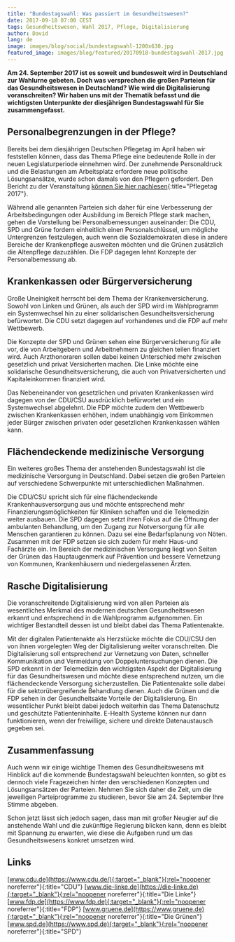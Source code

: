 ```yaml
---
title: "Bundestagswahl: Was passiert im Gesundheitswesen?"
date: 2017-09-18 07:00 CEST
tags: Gesundheitswesen, Wahl 2017, Pflege, Digitalisierung
author: David
lang: de
image: images/blog/social/bundestagswahl-1200x630.jpg
featured_image: images/blog/featured/20170918-bundestagswahl-2017.jpg
---
```

**Am 24. September 2017 ist es soweit und bundesweit wird in Deutschland zur Wahlurne gebeten. Doch was versprechen die großen Parteien für das Gesundheitswesen in Deutschland? Wie wird die Digitalisierung voranschreiten?  Wir haben uns mit der Thematik befasst und die wichtigsten Unterpunkte der diesjährigen Bundestagswahl für Sie zusammengefasst.**

## Personalbegrenzungen in der Pflege?

Bereits bei dem diesjährigen Deutschen Pflegetag im April haben wir feststellen können, dass das Thema Pflege eine bedeutende Rolle in der neuen Legislaturperiode einnehmen wird. Der zunehmende Personaldruck und die Belastungen am Arbeitsplatz erfordere neue politische Lösungsansätze, wurde schon damals von den Pflegern gefordert. Den Bericht zu der Veranstaltung [können Sie hier nachlesen](/blog/pflegetag-2017/){:title="Pflegetag 2017"}.

Während alle genannten Parteien sich daher für eine Verbesserung der Arbeitsbedingungen oder Ausbildung im Bereich Pflege stark machen, gehen die Vorstellung bei Personalbemessungen auseinander: Die CDU, SPD und Grüne fordern einheitlich einen Personalschlüssel, um mögliche Untergrenzen festzulegen, auch wenn die Sozialdemokraten diese in andere Bereiche der Krankenpflege ausweiten möchten und die Grünen zusätzlich die Altenpflege dazuzählen. Die FDP dagegen lehnt Konzepte der Personalbemessung ab.

## Krankenkassen oder Bürgerversicherung

Große Uneinigkeit herrscht bei dem Thema der Krankenversicherung. Sowohl von Linken und Grünen, als auch der SPD wird im Wahlprogramm ein Systemwechsel hin zu einer solidarischen Gesundheitsversicherung befürwortet. Die CDU setzt dagegen auf vorhandenes und die FDP auf mehr Wettbewerb.

Die Konzepte der SPD und Grünen sehen eine Bürgerversicherung für alle vor, die von Arbeitgebern und Arbeitnehmern zu gleichen teilen finanziert wird. Auch Arzthonoraren sollen dabei keinen Unterschied mehr zwischen gesetzlich und privat Versicherten machen. Die Linke möchte eine solidarische Gesundheitsversicherung, die auch von Privatversicherten und Kapitaleinkommen finanziert wird.

Das Nebeneinander von gesetzlichen und privaten Krankenkassen wird dagegen von der CDU/CSU ausdrücklich befürwortet und ein Systemwechsel abgelehnt. Die FDP möchte zudem den Wettbewerb zwischen Krankenkassen erhöhen, indem unabhängig vom Einkommen jeder Bürger zwischen privaten oder gesetzlichen Krankenkassen wählen kann.

## Flächendeckende medizinische Versorgung

Ein weiteres großes Thema der anstehenden Bundestagswahl ist die medizinische Versorgung in Deutschland. Dabei setzen die großen Parteien auf verschiedene Schwerpunkte mit unterschiedlichen Maßnahmen.

Die CDU/CSU spricht sich für eine flächendeckende Krankenhausversorgung aus und möchte entsprechend mehr Finanzierungsmöglichkeiten für Kliniken schaffen und die Telemedizin weiter ausbauen.
Die SPD dagegen setzt ihren Fokus auf die Öffnung der ambulanten Behandlung, um den Zugang zur Notversorgung für alle Menschen garantieren zu können. Dazu sei eine Bedarfsplanung von Nöten. Zusammen mit der FDP setzen sie sich zudem für mehr Haus-und Fachärzte ein.
Im Bereich der medizinischen Versorgung liegt von Seiten der Grünen das Hauptaugenmerk auf Prävention und bessere Vernetzung von Kommunen, Krankenhäusern und niedergelassenen Ärzten.

## Rasche Digitalisierung

Die voranschreitende Digitalisierung wird von allen Parteien als wesentliches Merkmal des modernen deutschen Gesundheitswesen erkannt und entsprechend in die Wahlprogramm aufgenommen. Ein wichtiger Bestandteil dessen ist und bleibt dabei das Thema Patientenakte.

Mit der digitalen Patientenakte als Herzstücke möchte die CDU/CSU den von ihnen vorgelegten Weg der Digitalisierung weiter voranschreiten. Die Digitalisierung soll entsprechend zur Vernetzung von Daten, schneller Kommunikation und Vermeidung von Doppeluntersuchungen dienen.
Die SPD erkennt in der Telemedizin den wichtigsten Aspekt der Digitalisierung für das Gesundheitswesen und möchte diese entsprechend nutzen, um die flächendeckende Versorgung sicherzustellen. Die Patientenakte solle dabei für die sektorübergreifende Behandlung dienen.
Auch die Grünen und die FDP sehen in der Gesundheitsakte Vorteile der Digitalisierung. Ein wesentlicher Punkt bleibt dabei jedoch weiterhin das Thema Datenschutz und geschützte Patienteninhalte. E-Health Systeme können nur dann funktionieren, wenn der freiwillige, sichere und direkte Datenaustausch gegeben sei.


## Zusammenfassung

Auch wenn wir einige wichtige Themen des Gesundheitswesens mit Hinblick auf die kommende Bundestagswahl beleuchten konnten, so gibt es dennoch viele Fragezeichen hinter den verschiedenen Konzepten und Lösungsansätzen der Parteien. Nehmen Sie sich daher die Zeit, um die jeweiligen Parteiprogramme zu studieren, bevor Sie am 24. September Ihre Stimme abgeben.

Schon jetzt lässt sich jedoch sagen, dass man mit großer Neugier auf die anstehende Wahl und die zukünftige Regierung blicken kann, denn es bleibt mit Spannung zu erwarten, wie diese die Aufgaben rund um das Gesundheitswesens konkret umsetzen wird.

## Links

[www.cdu.de](https://www.cdu.de/){:target="_blank"}{:rel="noopener noreferrer"}{:title="CDU"}
[www.die-linke.de](https://die-linke.de){:target="_blank"}{:rel="noopener noreferrer"}{:title="Die Linke"}
[www.fdp.de](https://www.fdp.de){:target="_blank"}{:rel="noopener noreferrer"}{:title="FDP"}
[www.gruene.de](https://www.gruene.de){:target="_blank"}{:rel="noopener noreferrer"}{:title="Die Grünen"}
[www.spd.de](https://www.spd.de){:target="_blank"}{:rel="noopener noreferrer"}{:title="SPD"}
